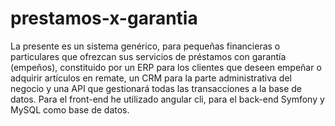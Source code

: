 # prestamos-x-garantia
La presente es un sistema genérico, para pequeñas financieras o particulares que ofrezcan sus servicios de préstamos con garantía (empeños), constituido por un ERP para los clientes que deseen empeñar o adquirir artículos en remate, un CRM para la parte administrativa del negocio y una API que gestionará todas las transacciones a la base de datos.
Para el front-end he utilizado angular cli, para el back-end Symfony y MySQL como base de datos.

